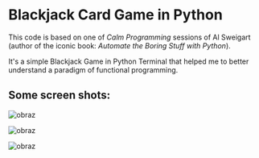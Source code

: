 # Blackjack Card Game in Python


This code is based on one of <i>Calm Programming</i> sessions of Al Sweigart (author of the iconic book: <i>Automate the Boring Stuff with Python</i>).

It's a simple Blackjack Game in Python Terminal that helped me to better understand a paradigm of functional programming.


## Some screen shots:

![obraz](https://user-images.githubusercontent.com/86662368/155415767-38bd0e02-e46e-491b-a5d3-571ce116a8fa.png)

![obraz](https://user-images.githubusercontent.com/86662368/155416401-f4ac3258-42dc-4eda-883b-d36ec7a571dd.png)

![obraz](https://user-images.githubusercontent.com/86662368/155416729-2928cdeb-0a81-4d2f-a91a-4a2aa0af29c9.png)



